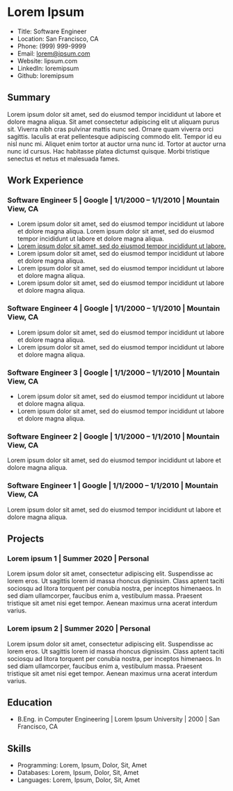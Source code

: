 # Lorem Ipsum

* Title: Software Engineer
* Location: San Francisco, CA
* Phone: (999) 999-9999
* Email: lorem@ipsum.com
* Website: lipsum.com
* LinkedIn: loremipsum
* Github: loremipsum

## Summary

Lorem ipsum dolor sit amet, sed do eiusmod tempor incididunt ut labore et dolore magna aliqua. Sit amet consectetur adipiscing elit ut aliquam purus sit. Viverra nibh cras pulvinar mattis nunc sed. Ornare quam viverra orci sagittis. Iaculis at erat pellentesque adipiscing commodo elit. Tempor id eu nisl nunc mi. Aliquet enim tortor at auctor urna nunc id. Tortor at auctor urna nunc id cursus. Hac habitasse platea dictumst quisque. Morbi tristique senectus et netus et malesuada fames.

## Work Experience

<!-- include: default -->
### Software Engineer 5 | Google | 1/1/2000 – 1/1/2010 | Mountain View, CA

* Lorem ipsum dolor sit amet, sed do eiusmod tempor incididunt ut labore et dolore magna aliqua. Lorem ipsum dolor sit amet, sed do eiusmod tempor incididunt ut labore et dolore magna aliqua.
* [Lorem ipsum dolor sit amet, sed do eiusmod tempor incididunt ut labore.](https://lipsum.com)
* Lorem ipsum dolor sit amet, sed do eiusmod tempor incididunt ut labore et dolore magna aliqua.
* Lorem ipsum dolor sit amet, sed do eiusmod tempor incididunt ut labore et dolore magna aliqua.
* Lorem ipsum dolor sit amet, sed do eiusmod tempor incididunt ut labore et dolore magna aliqua.

<!-- include: default -->
### Software Engineer 4 | Google | 1/1/2000 – 1/1/2010 | Mountain View, CA

* Lorem ipsum dolor sit amet, sed do eiusmod tempor incididunt ut labore et dolore magna aliqua.
* Lorem ipsum dolor sit amet, sed do eiusmod tempor incididunt ut labore et dolore magna aliqua.

<!-- include: default -->
### Software Engineer 3 | Google | 1/1/2000 – 1/1/2010 | Mountain View, CA

* Lorem ipsum dolor sit amet, sed do eiusmod tempor incididunt ut labore et dolore magna aliqua.
* Lorem ipsum dolor sit amet, sed do eiusmod tempor incididunt ut labore et dolore magna aliqua.

<!-- include: default -->
### Software Engineer 2 | Google | 1/1/2000 – 1/1/2010 | Mountain View, CA

Lorem ipsum dolor sit amet, sed do eiusmod tempor incididunt ut labore et dolore magna aliqua.

<!-- include: default -->
### Software Engineer 1 | Google | 1/1/2000 – 1/1/2010 | Mountain View, CA

Lorem ipsum dolor sit amet, sed do eiusmod tempor incididunt ut labore et dolore magna aliqua.

## Projects

<!-- include: default -->
### Lorem ipsum 1 | Summer 2020 | Personal

Lorem ipsum dolor sit amet, consectetur adipiscing elit. Suspendisse ac lorem eros. Ut sagittis lorem id massa rhoncus dignissim. Class aptent taciti sociosqu ad litora torquent per conubia nostra, per inceptos himenaeos. In sed diam ullamcorper, faucibus enim a, vestibulum massa. Praesent tristique sit amet nisi eget tempor. Aenean maximus urna acerat interdum varius.

<!-- include: default -->
### Lorem ipsum 2 | Summer 2020 | Personal

Lorem ipsum dolor sit amet, consectetur adipiscing elit. Suspendisse ac lorem eros. Ut sagittis lorem id massa rhoncus dignissim. Class aptent taciti sociosqu ad litora torquent per conubia nostra, per inceptos himenaeos. In sed diam ullamcorper, faucibus enim a, vestibulum massa. Praesent tristique sit amet nisi eget tempor. Aenean maximus urna acerat interdum varius.

## Education

* B.Eng. in Computer Engineering | Lorem Ipsum University | 2000 | San Francisco, CA

## Skills

* Programming: Lorem, Ipsum, Dolor, Sit, Amet
* Databases: Lorem, Ipsum, Dolor, Sit, Amet
* Languages: Lorem, Ipsum, Dolor, Sit, Amet
